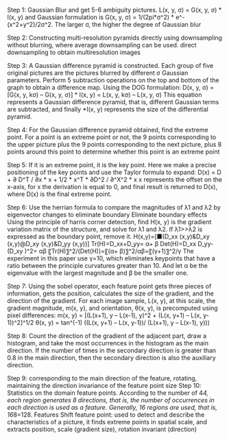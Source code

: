 
Step 1: Gaussian Blur and get 5-6 ambiguity pictures. L(x, y, σ)  = G(x, y, σ)  * I(x, y) 
and Gaussian formulation is G(x, y, σ) = 1/(2pi*σ^2) * e^-(x^2+y^2)/2σ^2. The larger σ, the higher the degree of Gaussian blur

Step 2: Constructing multi-resolution pyramids directly using downsampling without blurring, 
where average downsampling can be used. direct downsampling to obtain multiresolution images

Step 3: A Gaussian difference pyramid is constructed. Each group of five original pictures are the pictures blurred by different σ Gaussian parameters. 
Perform 5 subtraction operations on the top and bottom of the graph to obtain a difference map. Using the DOG formulation:
D(x, y, σ) = [G(x, y, kσ) – G(x, y, σ)] * I(x, y) = L(x, y, kσ) – L(x, y, σ)
This equation represents a Gaussian difference pyramid, that is, different Gaussian terms are subtracted, 
and finally *I(x, y) represents the size of the differential pyramid.

Step 4: For the Gaussian difference pyramid obtained, find the extreme point. For a point is an extreme point or not, the 9 points corresponding to the upper picture plus the 9 points corresponding to the next picture, plus 8 points around this point to determine whether this point is an extreme point

Step 5: If it is an extreme point, it is the key point. 
Here we make a precise positioning of the key points and use the Taylor formula to expand:
D(x) = D + ∂ D^T / ∂x * x + 1/2 * x^T * ∂D^2 / ∂^X^2 * x 
x represents the offset on the x-axis, for x the derivation is equal to 0, 
and final result is returned to D(x), where D(x) is the final extreme point.

Step 6: Use the herrian formula to compare the magnitudes of λ1 and λ2 by eigenvector changes to eliminate boundary Eliminate boundary effects
Using the principle of harris corner detection, find H(x, y) is the gradient variation matrix of the structure, 
and solve for λ1 and λ2. If λ1>>λ2 is expressed as the boundary point, remove it. 
H(x,y)=[■(D_xx (x,y)&D_xy (x,y)@D_xy (x,y)&D_yy (x,y))]
Tr(H)=D_xx+D_yy= α+ β
Det(H)=D_xx D_yy-(D_xy )^2= αβ
〖Tr(H)〗^2/(Det(H))=〖(α+ β)〗^2/αβ=〖(γ+1)〗^2/γ
The experiment in this paper use γ=10, which eliminates keypoints that have a ratio between the principle curvatures greater than 10. 
And let α be the eigenvalue with the largest magnitude and β be the smaller one.

Step 7: Using the sobel operator, each feature point gets three pieces of information, gets the position, 
calculates the size of the gradient, and the direction of the gradient.
For each image sample, L(x, y), at this scale, the gradient magnitude, m(x, y), and orientation, 
θ(x, y), is precomputed using pixel differences:
m(x, y) = [(L(x+1), y – L(x-1), y)^2 + (L(x, y+1) – L(x, y-1))^2]^1/2
θ(x, y) = tan^(-1) ((L(x, y+1) – L(x, y-1))/ (L(x+1), y – L(x-1), y)))

Step 8: Count the direction of the gradient of the adjacent part, draw a histogram, 
and take the most occurrences in the histogram as the main direction. 
If the number of times in the secondary direction is greater than 0.8 in the main direction, 
then the secondary direction is also the auxiliary direction.

Step 9: corresponding to the main direction of the feature, rotating, maintaining the direction invariance of the feature point size
Step 10: Statistics on the domain feature points. According to the number of 4*4, 
each region generates 8 directions, that is, the number of occurrences in each direction is used as a feature.
Generally, 16 regions are used, that is, 16*8=128. Features
Shift feature point: used to detect and describe the characteristics of a picture, 
it finds extreme points in spatial scale, and extracts position, scale (gradient size), rotation invariant (direction)


